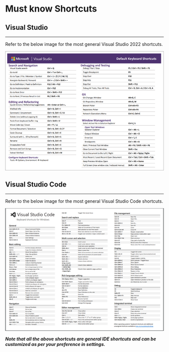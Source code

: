 # Must know Shortcuts

## Visual Studio

---

Refer to the below image for the most general Visual Studio 2022 shortcuts.

![Visual Studio Shortcuts](./assets/images/vs-shortcuts.png)

## Visual Studio Code

---

Refer to the below image for the most general Visual Studio Code shortcuts. 

![Visual Studio Code Shortcuts](./assets/images/vscode-shortcuts.png)

***Note that all the above shortcuts are general IDE shortcuts and can be customized as per your preference in settings.***